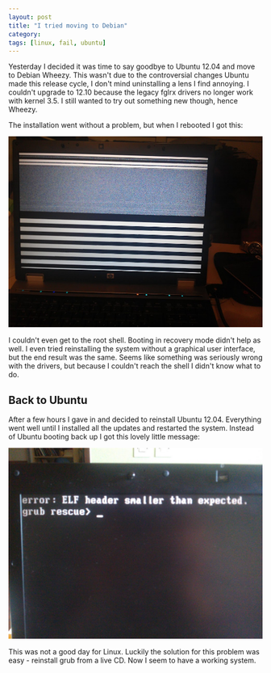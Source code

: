 ```yaml
---
layout: post
title: "I tried moving to Debian"
category: 
tags: [linux, fail, ubuntu]
---
```



Yesterday I decided it was time to say goodbye to Ubuntu 12.04 and move to Debian Wheezy. This wasn't due to the controversial changes Ubuntu made this release cycle, I don't mind uninstalling a lens I find annoying. I couldn't upgrade to 12.10 because the legacy fglrx drivers no longer work with kernel 3.5. I still wanted to try out something new though, hence Wheezy.

The installation went without a problem, but when I rebooted I got this:

<a href="/assets/pics/linux-fail1.jpg" style="text-align:center;"><img class="" src="/assets/pics/linux-fail1.jpg"  width="700" alt="Linux problems 1" /></a>

I couldn't even get to the root shell. Booting in recovery mode didn't help as well. I even tried reinstalling the system without a graphical user interface, but the end result was the same. Seems like something was seriously wrong with the drivers, but because I couldn't reach the shell I didn't know what to do.

Back to Ubuntu
--------------

After a few hours I gave in and decided to reinstall Ubuntu 12.04. Everything went well until I installed all the updates and restarted the system. Instead of Ubuntu booting back up I got this lovely little message:

<a href="/assets/pics/linux-fail2.jpg" style="text-align:center;"><img class="" src="/assets/pics/linux-fail2.jpg"  width="700" alt="Linux problems 2" /></a>

This was not a good day for Linux. Luckily the solution for this problem was easy - reinstall grub from a live CD. Now I seem to have a working system. 
